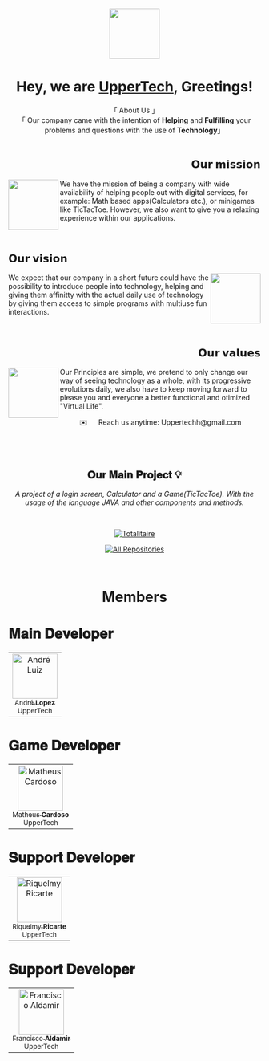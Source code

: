 <h3 align="center"> 
<img width="100px" src="https://github.com/user-attachments/assets/f5d940ff-77ec-44ea-aa5f-cd136963d0e1" />
</h3>

<h1 align="center">Hey, we are <b><a target="_blank" href="https://github.com/UpperTechh">UpperTech</a></b>, Greetings!</h1>

<p align="center">
    「 About Us 」
  <br>
    「 Our company came with the intention of <b>Helping</b> and <b>Fulfilling</b> your problems and questions with the use of <b>Technology</b>」
    <br>
    <br>
</p>

<h2 align="right">𝗢𝘂𝗿 𝗺𝗶𝘀𝘀𝗶𝗼𝗻</h2>
<img align="left" src='https://github.com/user-attachments/assets/f9e1e7ef-2238-4efb-b2af-207fa6699756' width='100'>
<p align="left">
We have the mission of being a company with wide availability of helping people out with digital services, for example: Math based apps(Calculators etc.), or minigames like TicTacToe. However, we also want to give you a relaxing experience within our applications.
</p>

</br>

<h2 align="left">𝗢𝘂𝗿 𝘃𝗶𝘀𝗶𝗼𝗻</h2>
<img align="right" src='https://github.com/user-attachments/assets/96157b0b-469a-4d17-bbd7-0566cfdac44f' width='100'>
<p align="left">
We expect that our company in a short future could have the possibility to introduce people into technology, helping and giving them affinitty with the actual daily use of technology by giving them access to simple programs with multiuse fun interactions.
</p>

</br>

<h2 align="right">𝗢𝘂𝗿 𝘃𝗮𝗹𝘂𝗲𝘀</h2>
<img align="left" src='https://github.com/user-attachments/assets/97addd60-92ef-442a-b42c-862241a7a651' width='100'>
<p align="left">
Our Principles are simple, we pretend to only change our way of seeing technology as a whole, with its progressive evolutions daily, we also have to keep moving forward to please you and everyone a better functional and otimized "Virtual Life".
</p>
<p align="center"> ✉️ &emsp; Reach us anytime: Uppertechh@gmail.com<br/><br/> 
</p>

</br>

<h2 align="center">𝐎𝐮𝐫 𝐌𝐚𝐢𝐧 𝐏𝐫𝐨𝐣𝐞𝐜𝐭 💡</h2>

<div align="center">

_A project of a login screen, Calculator and a Game(TicTacToe). With the usage of the language JAVA and other components and methods._

</br>

[![Totalitaire](https://github-readme-stats.vercel.app/api/pin/?username=UpperTechh&repo=.github&border_color=FFFFFF&bg_color=0D1117&title_color=C9D1D9&text_color=8B949E&icon_color=FFFFFF)](https://github.com/UpperTechh/ProjetoUpperTech)

<p align="center">
  <a href="https://github.com/UpperTechh?tab=repositories" target="_blank"><img alt="All Repositories" title="All Repositories" src="https://img.shields.io/badge/-All%20Repos-FFFFFF?style=for-the-badge&logo=koding&logoColor=white"/></a>
</p>

</div>


<br/>


<h1 align="center"> Members </h1>

<h1> 𝐌𝐚𝐢𝐧 𝐃𝐞𝐯𝐞𝐥𝐨𝐩𝐞𝐫 </h1>
 <table>
  <tbody>
    <tr>
      <td align="center"><a href="https://github.com/Andre-Luiz-lopes"><img src="https://github.com/user-attachments/assets/f12b13cf-ad32-43fb-9336-21730df4a3f3" width="90px;" alt="André Luiz"/><br /><sub> André <b>Lopez</b></sub></a></br><sub>UpperTech</sub></sub></td>
    </tr>
  </tbody>
</table>

<h1> 𝐆𝐚𝐦𝐞 𝐃𝐞𝐯𝐞𝐥𝐨𝐩𝐞𝐫 </h1>
<table>
  <tbody>
    <tr>
      <td align="center"><a href="https://github.com/matheusct27"><img src="https://github.com/user-attachments/assets/56498045-a2fb-4828-a58a-924c0b921a40" width="90px;" alt="Matheus Cardoso"/><br /><sub> Matheus <b>Cardoso</b></sub></a></br><sub>UpperTech</sub></sub></td>
    </tr>
  </tbody>
</table>

<h1> 𝐒𝐮𝐩𝐩𝐨𝐫𝐭 𝐃𝐞𝐯𝐞𝐥𝐨𝐩𝐞𝐫 </h1>
<table>
  <tbody>
    <tr>
      <td align="center"><a href="https://github.com/Riquelmy77"><img src="https://github.com/user-attachments/assets/e724d763-1c67-4d31-b329-548b19ab7964" width="90px;" alt="Riquelmy Ricarte"/><br /><sub> Riquelmy <b>Ricarte</b></sub></a></br><sub>UpperTech</sub></sub></td>
    </tr>
  </tbody>
</table>

<h1> 𝐒𝐮𝐩𝐩𝐨𝐫𝐭 𝐃𝐞𝐯𝐞𝐥𝐨𝐩𝐞𝐫 </h1>
<table>
  <tbody>
    <tr>
      <td align="center"><a href="https://github.com/Aldamir007"><img src="https://github.com/user-attachments/assets/e724d763-1c67-4d31-b329-548b19ab7964" width="90px;" alt="Francisco Aldamir"/><br /><sub> Francisco <b>Aldamir</b></sub></a></br><sub>UpperTech</sub></sub></td>
    </tr>
  </tbody>
</table>


